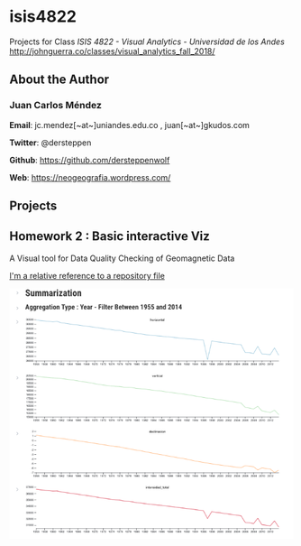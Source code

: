 # isis4822

Projects for  Class *ISIS 4822 -  Visual Analytics - Universidad de los Andes* http://johnguerra.co/classes/visual_analytics_fall_2018/


## About the Author

### Juan Carlos Méndez

**Email**: jc.mendez[~at~]uniandes.edu.co , juan[~at~]gkudos.com

**Twitter**: @dersteppen

**Github**: https://github.com/dersteppenwolf

**Web**: https://neogeografia.wordpress.com/


## Projects

## Homework 2 : Basic interactive Viz

A Visual tool for Data Quality Checking of Geomagnetic Data

[I'm a relative reference to a repository file](../blob/master/hw2)

![alt text](https://raw.githubusercontent.com/dersteppenwolf/isis4822/master/hw2/images/s1.png "Visualization")



